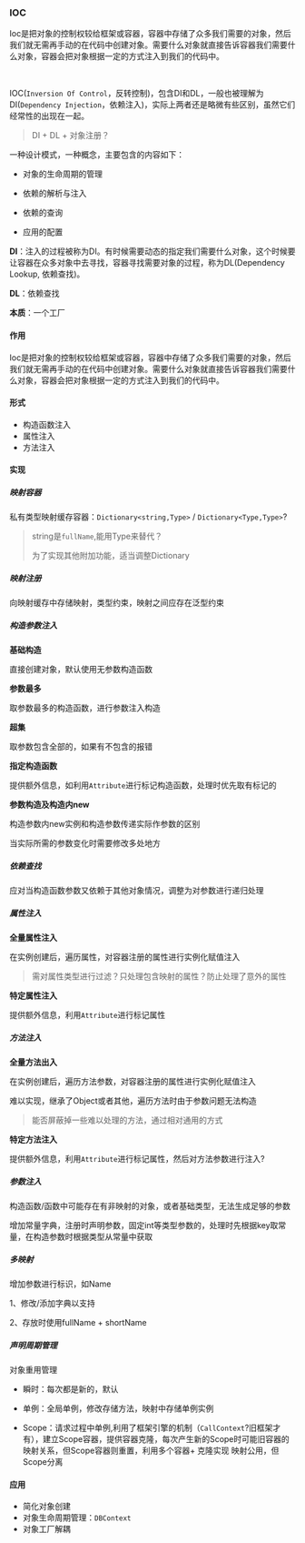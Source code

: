 ### IOC

Ioc是把对象的控制权较给框架或容器，容器中存储了众多我们需要的对象，然后我们就无需再手动的在代码中创建对象。需要什么对象就直接告诉容器我们需要什么对象，容器会把对象根据一定的方式注入到我们的代码中。

​	

IOC(`Inversion Of Control`，反转控制)，包含DI和DL，一般也被理解为DI(`Dependency Injection`，依赖注入)，实际上两者还是略微有些区别，虽然它们经常性的出现在一起。

> DI + DL + 对象注册？



一种设计模式，一种概念，主要包含的内容如下：

- 对象的生命周期的管理

- 依赖的解析与注入

- 依赖的查询

- 应用的配置



**DI**：注入的过程被称为DI。有时候需要动态的指定我们需要什么对象，这个时候要让容器在众多对象中去寻找，容器寻找需要对象的过程，称为DL(Dependency Lookup, 依赖查找)。



**DL**：依赖查找



**本质**：一个工厂



#### 作用

Ioc是把对象的控制权较给框架或容器，容器中存储了众多我们需要的对象，然后我们就无需再手动的在代码中创建对象。需要什么对象就直接告诉容器我们需要什么对象，容器会把对象根据一定的方式注入到我们的代码中。



#### 形式

- 构造函数注入
- 属性注入
- 方法注入



#### 实现

##### 映射容器

私有类型映射缓存容器：`Dictionary<string,Type>` / `Dictionary<Type,Type>`? 

> string是`fullName`,能用Type来替代？
>
> 为了实现其他附加功能，适当调整Dictionary



##### 映射注册

向映射缓存中存储映射，类型约束，映射之间应存在泛型约束

##### 构造参数注入

**基础构造**

直接创建对象，默认使用无参数构造函数

**参数最多**

取参数最多的构造函数，进行参数注入构造

**超集**

取参数包含全部的，如果有不包含的报错

**指定构造函数**

提供额外信息，如利用`Attribute`进行标记构造函数，处理时优先取有标记的



**参数构造及构造内new**

构造参数内new实例和构造参数传递实际作参数的区别

当实际所需的参数变化时需要修改多处地方



##### 依赖查找

应对当构造函数参数又依赖于其他对象情况，调整为对参数进行递归处理



##### 属性注入

**全量属性注入**

在实例创建后，遍历属性，对容器注册的属性进行实例化赋值注入

> 需对属性类型进行过滤？只处理包含映射的属性？防止处理了意外的属性



**特定属性注入**

提供额外信息，利用`Attribute`进行标记属性



##### 方法注入

**全量方法出入**

在实例创建后，遍历方法参数，对容器注册的属性进行实例化赋值注入



难以实现，继承了Object或者其他，遍历方法时由于参数问题无法构造

> 能否屏蔽掉一些难以处理的方法，通过相对通用的方式



**特定方法注入**

提供额外信息，利用`Attribute`进行标记属性，然后对方法参数进行注入?



##### 参数注入

构造函数/函数中可能存在有非映射的对象，或者基础类型，无法生成足够的参数



增加常量字典，注册时声明参数，固定int等类型参数的，处理时先根据key取常量，在构造参数时根据类型从常量中获取



##### 多映射

增加参数进行标识，如Name

1、修改/添加字典以支持

2、存放时使用fullName + shortName



##### 声明周期管理

对象重用管理

- 瞬时：每次都是新的，默认
- 单例：全局单例，修改存储方法，映射中存储单例实例

- Scope：请求过程中单例,利用了框架引擎的机制（`CallContext`?旧框架才有），建立Scope容器，提供容器克隆，每次产生新的Scope时可能旧容器的映射关系，但Scope容器则重置，利用多个容器+ 克隆实现 映射公用，但Scope分离



#### 应用

- 简化对象创建
- 对象生命周期管理：`DBContext`
- 对象工厂解耦